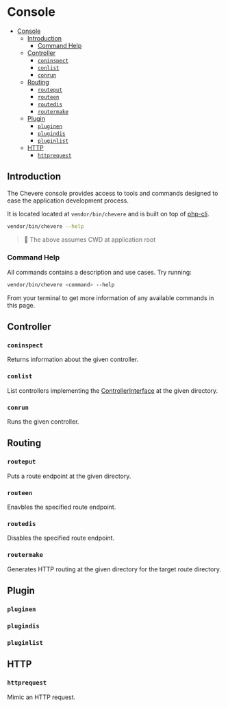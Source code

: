 # Console

- [Console](#console)
  - [Introduction](#introduction)
    - [Command Help](#command-help)
  - [Controller](#controller)
    - [`coninspect`](#coninspect)
    - [`conlist`](#conlist)
    - [`conrun`](#conrun)
  - [Routing](#routing)
    - [`routeput`](#routeput)
    - [`routeen`](#routeen)
    - [`routedis`](#routedis)
    - [`routermake`](#routermake)
  - [Plugin](#plugin)
    - [`pluginen`](#pluginen)
    - [`plugindis`](#plugindis)
    - [`pluginlist`](#pluginlist)
  - [HTTP](#http)
    - [`httprequest`](#httprequest)

## Introduction

The Chevere console provides access to tools and commands designed to ease the application development process.

It is located located at `vendor/bin/chevere` and is built on top of [php-cli](https://github.com/adhocore/php-cli).

```bash
vendor/bin/chevere --help
```

> 🧐 The above assumes CWD at application root

### Command Help

All commands contains a description and use cases. Try running:

```bash
vendor/bin/chevere <command> --help
```

From your terminal to get more information of any available commands in this page.

## Controller

### `coninspect`

Returns information about the given controller.

### `conlist`

List controllers implementing the [ControllerInterface]() at the given directory.

### `conrun`

Runs the given controller.

## Routing

### `routeput`

Puts a route endpoint at the given directory.

### `routeen`

Enavbles the specified route endpoint.

### `routedis`

Disables the specified route endpoint.

### `routermake`

Generates HTTP routing at the given directory for the target route directory.

## Plugin

### `pluginen`
### `plugindis`
### `pluginlist`

## HTTP

### `httprequest`

Mimic an HTTP request.
